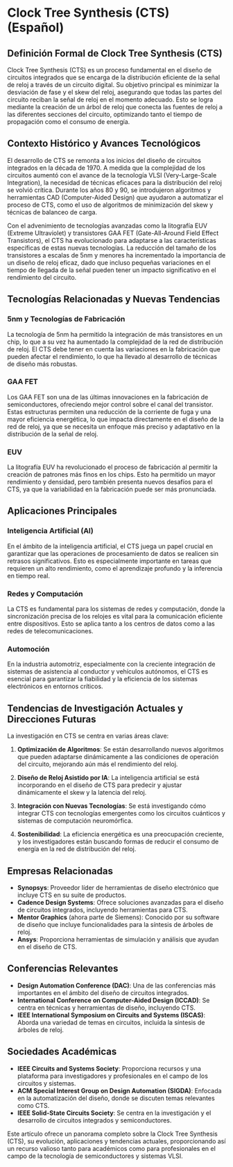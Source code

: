 # Clock Tree Synthesis (CTS) (Español)

## Definición Formal de Clock Tree Synthesis (CTS)

Clock Tree Synthesis (CTS) es un proceso fundamental en el diseño de circuitos integrados que se encarga de la distribución eficiente de la señal de reloj a través de un circuito digital. Su objetivo principal es minimizar la desviación de fase y el skew del reloj, asegurando que todas las partes del circuito reciban la señal de reloj en el momento adecuado. Esto se logra mediante la creación de un árbol de reloj que conecta las fuentes de reloj a las diferentes secciones del circuito, optimizando tanto el tiempo de propagación como el consumo de energía.

## Contexto Histórico y Avances Tecnológicos

El desarrollo de CTS se remonta a los inicios del diseño de circuitos integrados en la década de 1970. A medida que la complejidad de los circuitos aumentó con el avance de la tecnología VLSI (Very-Large-Scale Integration), la necesidad de técnicas eficaces para la distribución del reloj se volvió crítica. Durante los años 80 y 90, se introdujeron algoritmos y herramientas CAD (Computer-Aided Design) que ayudaron a automatizar el proceso de CTS, como el uso de algoritmos de minimización del skew y técnicas de balanceo de carga.

Con el advenimiento de tecnologías avanzadas como la litografía EUV (Extreme Ultraviolet) y transistores GAA FET (Gate-All-Around Field Effect Transistors), el CTS ha evolucionado para adaptarse a las características específicas de estas nuevas tecnologías. La reducción del tamaño de los transistores a escalas de 5nm y menores ha incrementado la importancia de un diseño de reloj eficaz, dado que incluso pequeñas variaciones en el tiempo de llegada de la señal pueden tener un impacto significativo en el rendimiento del circuito.

## Tecnologías Relacionadas y Nuevas Tendencias

### 5nm y Tecnologías de Fabricación

La tecnología de 5nm ha permitido la integración de más transistores en un chip, lo que a su vez ha aumentado la complejidad de la red de distribución de reloj. El CTS debe tener en cuenta las variaciones en la fabricación que pueden afectar el rendimiento, lo que ha llevado al desarrollo de técnicas de diseño más robustas.

### GAA FET

Los GAA FET son una de las últimas innovaciones en la fabricación de semiconductores, ofreciendo mejor control sobre el canal del transistor. Estas estructuras permiten una reducción de la corriente de fuga y una mayor eficiencia energética, lo que impacta directamente en el diseño de la red de reloj, ya que se necesita un enfoque más preciso y adaptativo en la distribución de la señal de reloj.

### EUV

La litografía EUV ha revolucionado el proceso de fabricación al permitir la creación de patrones más finos en los chips. Esto ha permitido un mayor rendimiento y densidad, pero también presenta nuevos desafíos para el CTS, ya que la variabilidad en la fabricación puede ser más pronunciada.

## Aplicaciones Principales

### Inteligencia Artificial (AI)

En el ámbito de la inteligencia artificial, el CTS juega un papel crucial en garantizar que las operaciones de procesamiento de datos se realicen sin retrasos significativos. Esto es especialmente importante en tareas que requieren un alto rendimiento, como el aprendizaje profundo y la inferencia en tiempo real.

### Redes y Computación

La CTS es fundamental para los sistemas de redes y computación, donde la sincronización precisa de los relojes es vital para la comunicación eficiente entre dispositivos. Esto se aplica tanto a los centros de datos como a las redes de telecomunicaciones.

### Automoción

En la industria automotriz, especialmente con la creciente integración de sistemas de asistencia al conductor y vehículos autónomos, el CTS es esencial para garantizar la fiabilidad y la eficiencia de los sistemas electrónicos en entornos críticos.

## Tendencias de Investigación Actuales y Direcciones Futuras

La investigación en CTS se centra en varias áreas clave:

1. **Optimización de Algoritmos**: Se están desarrollando nuevos algoritmos que pueden adaptarse dinámicamente a las condiciones de operación del circuito, mejorando aún más el rendimiento del reloj.

2. **Diseño de Reloj Asistido por IA**: La inteligencia artificial se está incorporando en el diseño de CTS para predecir y ajustar dinámicamente el skew y la latencia del reloj.

3. **Integración con Nuevas Tecnologías**: Se está investigando cómo integrar CTS con tecnologías emergentes como los circuitos cuánticos y sistemas de computación neuromórfica.

4. **Sostenibilidad**: La eficiencia energética es una preocupación creciente, y los investigadores están buscando formas de reducir el consumo de energía en la red de distribución del reloj.

## Empresas Relacionadas

- **Synopsys**: Proveedor líder de herramientas de diseño electrónico que incluye CTS en su suite de productos.
- **Cadence Design Systems**: Ofrece soluciones avanzadas para el diseño de circuitos integrados, incluyendo herramientas para CTS.
- **Mentor Graphics** (ahora parte de Siemens): Conocido por su software de diseño que incluye funcionalidades para la síntesis de árboles de reloj.
- **Ansys**: Proporciona herramientas de simulación y análisis que ayudan en el diseño de CTS.

## Conferencias Relevantes

- **Design Automation Conference (DAC)**: Una de las conferencias más importantes en el ámbito del diseño de circuitos integrados.
- **International Conference on Computer-Aided Design (ICCAD)**: Se centra en técnicas y herramientas de diseño, incluyendo CTS.
- **IEEE International Symposium on Circuits and Systems (ISCAS)**: Aborda una variedad de temas en circuitos, incluida la síntesis de árboles de reloj.

## Sociedades Académicas

- **IEEE Circuits and Systems Society**: Proporciona recursos y una plataforma para investigadores y profesionales en el campo de los circuitos y sistemas.
- **ACM Special Interest Group on Design Automation (SIGDA)**: Enfocada en la automatización del diseño, donde se discuten temas relevantes como CTS.
- **IEEE Solid-State Circuits Society**: Se centra en la investigación y el desarrollo de circuitos integrados y semiconductores.

Este artículo ofrece un panorama completo sobre la Clock Tree Synthesis (CTS), su evolución, aplicaciones y tendencias actuales, proporcionando así un recurso valioso tanto para académicos como para profesionales en el campo de la tecnología de semiconductores y sistemas VLSI.